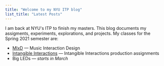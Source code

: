 ```yaml
---
title: "Welcome to my NYU ITP blog"
list_title: "Latest Posts"
---
```

I am back at NYU's ITP to finish my masters. This blog documents my assigments, experiments, explorations, and projects. My classes for the Spring 2021 semester are:
* [MIxD](mixd.md) — Music Interaction Design
* [Intangible Interactions](intangible.md) — Intangible Interactions production assignments
* Big LEDs — *starts in March*